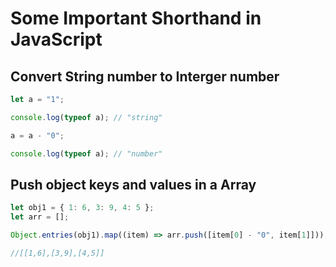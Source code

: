 # Some Important Shorthand in JavaScript

## Convert String number to Interger number

```javascript
let a = "1";

console.log(typeof a); // "string"

a = a - "0";

console.log(typeof a); // "number"
```

## Push object keys and values in a Array

```javascript
let obj1 = { 1: 6, 3: 9, 4: 5 };
let arr = [];

Object.entries(obj1).map((item) => arr.push([item[0] - "0", item[1]]));

//[[1,6],[3,9],[4,5]]
```


